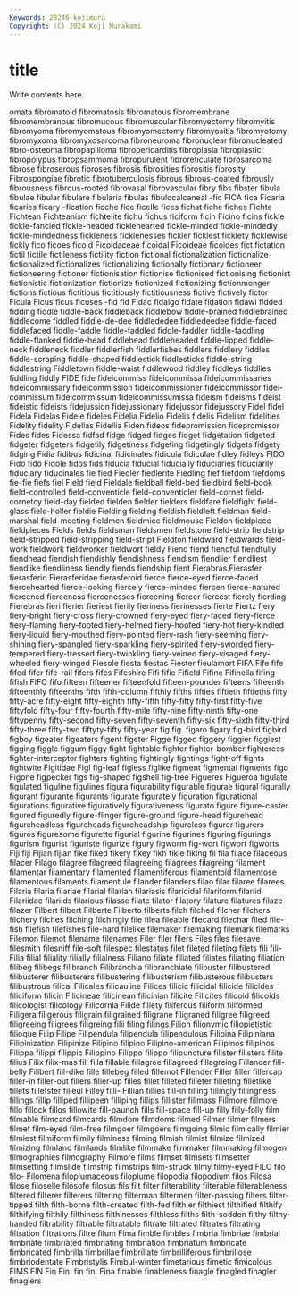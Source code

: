 ```yaml
---
Keywords: 28246 kojimura
Copyright: (C) 2024 Koji Murakami
---
```


# title

Write contents here.



omata
fibromatoid fibromatosis fibromatous fibromembrane fibromembranous fibromucous fibromuscular fibromyectomy fibromyitis fibromyoma
fibromyomatous fibromyomectomy fibromyositis fibromyotomy fibromyxoma fibromyxosarcoma fibroneuroma fibronuclear fibronucleated fibro-osteoma
fibropapilloma fibropericarditis fibroplasia fibroplastic fibropolypus fibropsammoma fibropurulent fibroreticulate fibrosarcoma fibrose
fibroserous fibroses fibrosis fibrosities fibrositis fibrosity Fibrospongiae fibrotic fibrotuberculosis fibrous
fibrous-coated fibrously fibrousness fibrous-rooted fibrovasal fibrovascular fibry fibs fibster fibula
fibulae fibular fibulare fibularia fibulas fibulocalcaneal -fic FICA fica Ficaria
ficaries ficary -fication ficche fice ficelle fices fichat fiche fiches
Fichte Fichtean Fichteanism fichtelite fichu fichus ficiform ficin Ficino ficins
fickle fickle-fancied fickle-headed ficklehearted fickle-minded fickle-mindedly fickle-mindedness fickleness ficklenesses fickler
ficklest ficklety ficklewise fickly fico ficoes ficoid Ficoidaceae ficoidal Ficoideae
ficoides fict fictation fictil fictile fictileness fictility fiction fictional fictionalization
fictionalize fictionalized fictionalizes fictionalizing fictionally fictionary fictioneer fictioneering fictioner fictionisation
fictionise fictionised fictionising fictionist fictionistic fictionization fictionize fictionized fictionizing fictionmonger
fictions fictious fictitious fictitiously fictitiousness fictive fictively fictor Ficula Ficus
ficus ficuses -fid fid Fidac fidalgo fidate fidation fidawi fidded
fidding fiddle fiddle-back fiddleback fiddlebow fiddle-brained fiddlebrained fiddlecome fiddled fiddle-de-dee
fiddlededee fiddledeedee fiddle-faced fiddlefaced fiddle-faddle fiddle-faddled fiddle-faddler fiddle-faddling fiddle-flanked fiddle-head
fiddlehead fiddleheaded fiddle-lipped fiddle-neck fiddleneck fiddler fiddlerfish fiddlerfishes fiddlers fiddlery
fiddles fiddle-scraping fiddle-shaped fiddlestick fiddlesticks fiddle-string fiddlestring Fiddletown fiddle-waist fiddlewood
fiddley fiddleys fiddlies fiddling fiddly FIDE fide fideicommiss fideicommissa fideicommissaries
fideicommissary fideicommission fideicommissioner fideicommissor fidei-commissum fideicommissum fideicommissumissa fideism fideisms fideist
fideistic fideists fidejussion fidejussionary fidejussor fidejussory Fidel fidel Fidela Fidelas
Fidele fideles Fidelia Fidelio Fidelis fidelis Fidelism fidelities Fidelity fidelity
Fidellas Fidellia Fiden fideos fidepromission fidepromissor Fides fides Fidessa fidfad
fidge fidged fidges fidget fidgetation fidgeted fidgeter fidgeters fidgetily fidgetiness
fidgeting fidgetingly fidgets fidgety fidging Fidia fidibus fidicinal fidicinales fidicula
fidiculae fidley fidleys FIDO Fido fido Fidole fidos fids fiducia
fiducial fiducially fiduciaries fiduciarily fiduciary fiducinales fie fied Fiedler fiedlerite
Fiedling fief fiefdom fiefdoms fie-fie fiefs fiel Field field Fieldale
fieldball field-bed fieldbird field-book field-controlled field-conventicle field-conventicler field-cornet field-cornetcy field-day
fielded fielden fielder fielders fieldfare fieldfight field-glass field-holler fieldie Fielding
fielding fieldish fieldleft fieldman field-marshal field-meeting fieldmen fieldmice fieldmouse Fieldon
fieldpiece fieldpieces Fields fields fieldsman fieldsmen fieldstone field-strip fieldstrip field-stripped
field-stripping field-stript Fieldton fieldward fieldwards field-work fieldwork fieldworker fieldwort fieldy
Fiend fiend fiendful fiendfully fiendhead fiendish fiendishly fiendishness fiendism fiendlier
fiendliest fiendlike fiendliness fiendly fiends fiendship fient Fierabras Fierasfer fierasferid
Fierasferidae fierasferoid fierce fierce-eyed fierce-faced fiercehearted fierce-looking fiercely fierce-minded fiercen
fierce-natured fiercened fierceness fiercenesses fiercening fiercer fiercest fiercly fierding Fierebras
fieri fierier fieriest fierily fieriness fierinesses fierte Fiertz fiery fiery-bright
fiery-cross fiery-crowned fiery-eyed fiery-faced fiery-fierce fiery-flaming fiery-footed fiery-helmed fiery-hoofed fiery-hot
fiery-kindled fiery-liquid fiery-mouthed fiery-pointed fiery-rash fiery-seeming fiery-shining fiery-spangled fiery-sparkling fiery-spirited
fiery-sworded fiery-tempered fiery-tressed fiery-twinkling fiery-veined fiery-visaged fiery-wheeled fiery-winged Fiesole fiesta
fiestas Fiester fieulamort FIFA Fife fife fifed fifer fife-rail fifers
fifes Fifeshire Fifi fifie Fifield Fifine Fifinella fifing fifish FIFO
fifo fifteen fifteener fifteenfold fifteen-pounder fifteens fifteenth fifteenthly fifteenths fifth
fifth-column fifthly fifths fifties fiftieth fiftieths fifty fifty-acre fifty-eight fifty-eighth
fifty-fifth fifty-fifty fifty-first fifty-five fiftyfold fifty-four fifty-fourth fifty-mile fifty-nine fifty-ninth
fifty-one fiftypenny fifty-second fifty-seven fifty-seventh fifty-six fifty-sixth fifty-third fifty-three fifty-two
fiftyty-fifty fifty-year fig fig. figaro figary fig-bird figbird figboy figeater
figeaters figent figeter Figge figged figgery figgier figgiest figging figgle
figgum figgy fight fightable fighter fighter-bomber fighteress fighter-interceptor fighters fighting
fightingly fightings fight-off fights fightwite Figitidae Figl fig-leaf figless figlike
figment figmental figments figo Figone figpecker figs fig-shaped figshell fig-tree
Figueres Figueroa figulate figulated figuline figulines figura figurability figurable figurae
figural figurally figurant figurante figurants figurate figurately figuration figurational figurations
figurative figuratively figurativeness figurato figure figure-caster figured figuredly figure-flinger figure-ground
figure-head figurehead figureheadless figureheads figureheadship figureless figurer figurers figures figuresome
figurette figurial figurine figurines figuring figurings figurism figurist figuriste figurize
figury figworm fig-wort figwort figworts Fiji fiji Fijian fijian fike
fiked fikery fikey fikh fikie fiking fil fila filace filaceous
filacer Filago filagree filagreed filagreeing filagrees filagreing filament filamentar filamentary
filamented filamentiferous filamentoid filamentose filamentous filaments filamentule filander filanders filao
filar filaree filarees Filaria filaria filariae filarial filarian filariasis filaricidal
filariform filariid Filariidae filariids filarious filasse filate filator filatory filature
filatures filaze filazer Filbert filbert Filberte Filberto filberts filch filched
filcher filchers filchery filches filching filchingly file filea fileable filecard
filechar filed file-fish filefish filefishes file-hard filelike filemaker filemaking filemark
filemarks Filemon filemot filename filenames Filer filer filers Files files
filesave filesmith filesniff file-soft filespec filestatus filet fileted fileting filets
fili fili- Filia filial filiality filially filialness Filiano filiate filiated
filiates filiating filiation filibeg filibegs filibranch Filibranchia filibranchiate filibuster filibustered
filibusterer filibusterers filibustering filibusterism filibusterous filibusters filibustrous filical Filicales filicauline
Filices filicic filicidal filicide filicides filiciform filicin Filicineae filicinean filicinian
filicite Filicites filicoid filicoids filicologist filicology Filicornia Filide filiety filiferous
filiform filiformed Filigera filigerous filigrain filigrained filigrane filigraned filigree filigreed
filigreeing filigrees filigreing filii filing filings Filion filionymic filiopietistic filioque
Filip Filipe Filipendula filipendula filipendulous Filipina Filipiniana Filipinization Filipinize Filipino
filipino Filipino-american Filipinos filipinos Filippa filippi filippic Filippino Filippo filippo
filipuncture filister filisters filite filius Filix filix-mas fill filla fillable
fillagree fillagreed fillagreing Fillander fill-belly Fillbert fill-dike fille fillebeg filled
fillemot Fillender Filler filler fillercap filler-in filler-out fillers filler-up filles
fillet filleted filleter filleting filletlike fillets filletster filleul Filley filli-
Fillian fillies fill-in filling fillingly fillingness fillings fillip filliped fillipeen
filliping fillips fillister fillmass Fillmore fillmore fillo fillock fillos fillowite
fill-paunch fills fill-space fill-up filly filly-folly film filmable filmcard filmcards
filmdom filmdoms filmed Filmer filmer filmers filmet film-eyed film-free filmgoer
filmgoers filmgoing filmic filmically filmier filmiest filmiform filmily filminess filming
filmish filmist filmize filmized filmizing filmland filmlands filmlike filmmake filmmaker
filmmaking filmogen filmographies filmography Filmore films filmset filmsets filmsetter filmsetting
filmslide filmstrip filmstrips film-struck filmy filmy-eyed FILO filo filo- Filomena
filoplumaceous filoplume filopodia filopodium filos Filosa filose filoselle filosofe filosus
fils filt filter filterability filterable filterableness filtered filterer filterers filtering
filterman filtermen filter-passing filters filter-tipped filth filth-borne filth-created filth-fed filthier
filthiest filthified filthify filthifying filthily filthiness filthinesses filthless filths filth-sodden
filthy filthy-handed filtrability filtrable filtratable filtrate filtrated filtrates filtrating filtration
filtrations filtre filum Fima fimble fimbles fimbria fimbriae fimbrial fimbriate
fimbriated fimbriating fimbriation fimbriatum fimbricate fimbricated fimbrilla fimbrillae fimbrillate fimbrilliferous
fimbrillose fimbriodentate Fimbristylis Fimbul-winter fimetarious fimetic fimicolous FIMS FIN Fin
Fin. fin fin. Fina finable finableness finagle finagled finagler finaglers
